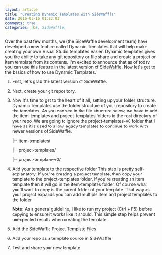 ```yaml
---
layout: article
title: "Creating Dynamic Templates with SideWaffle"
date: 2016-01-16 01:23:03
comments: true
categories: [C#, SideWaffle]
---
```


Over the past few months, we (the SideWaffle development team) have developed a new feature called Dynamic Templates that will help make creating your own Visual Studio templates easier. Dynamic templates gives you the ability to take any git repository or file share and create a project or item template from its contents. I'm excited to announce that as of today you can use this feature in the latest version of [SideWaffle](http://sidewaffle.com/). Now let's get to the basics of how to use Dynamic Templates.

1. First, let's grab the latest version of SideWaffle.
2. Next, create your git repository.
3. Now it's time to get to the heart of it all, setting up your folder structure.
    Dynamic Templates use the folder structure of your repository to create the templates. As you can see in the file structure below, we have to add the item-templates and project-templates folders to the root directory of your repo. We are going to ignore the project-templates-v0 folder that I have as it is used to allow legacy templates to continue to work with newer versions of SideWaffle.

    |-- item-templates/

    |-- project-templates/

    |-- project-template-v0/


4. Add your template to the respective folder
    This step is pretty self-explanatory. If you're creating a project template, then copy your template to the project-templates folder. If you're creating an item template then it will go in the item-templates folder. Of course what you'll want to copy is the parent folder of your template. That way as your project expands you can add multiple item and project templates to the folder.

    **Note:** As a general guideline, I like to run my project (Ctrl + F5) before copying to ensure it works like it should. This simple step helps prevent unexpected results when creating the template.
5. Add the SideWaffle Project Template Files
6. Add your repo as a template source in SideWaffle
7. Test and share your new template